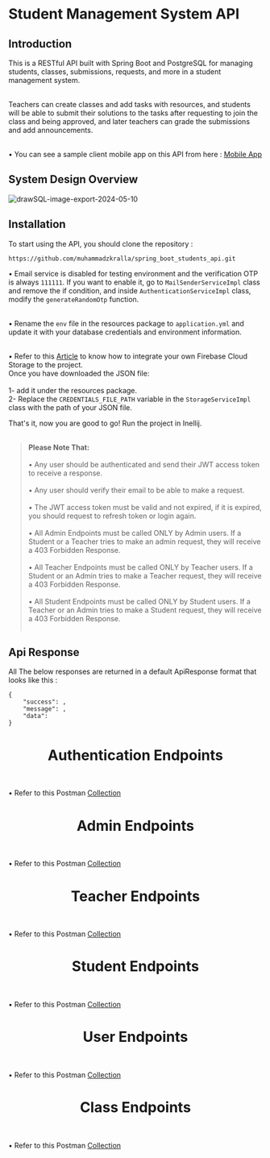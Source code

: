 # Student Management System API

## Introduction

This is a RESTful API built with Spring Boot and PostgreSQL for managing students, classes, submissions, requests, and more in a student management system. <br> <br>

Teachers can create classes and add tasks with resources, and students will be able to submit their solutions to the tasks after requesting to join the class and being approved, and later teachers can grade the submissions and add announcements. <br> <br>

• You can see a sample client mobile app on this API from here : [Mobile App](https://github.com/muhammadzkralla/Z-Students "Mobile App") 

## System Design Overview

![drawSQL-image-export-2024-05-10](https://github.com/muhammadzkralla/spring_boot_students_api/assets/54005330/47f7b7a8-6b88-4007-97f6-074380291761)

## Installation

To start using the API, you should clone the repository :
```link
https://github.com/muhammadzkralla/spring_boot_students_api.git
```
• Email service is disabled for testing environment and the verification OTP is always `111111`. If you want to enable it, go to `MailSenderServiceImpl` class and remove the if condition,
and inside `AuthenticationServiceImpl` class, modify the `generateRandomOtp` function. <br> <br>

• Rename the `env` file in the resources package to `application.yml` and update it with your database credentials and environment information. <br> <br>

• Refer to this [Article](https://medium.com/@poojithairosha/image-uploading-with-spring-boot-firebase-cloud-storage-e5ef2fbf942d "Article") 
to know how to integrate your own Firebase Cloud Storage to the project. <br>
Once you have downloaded the JSON file: <br> <br>
1- add it under the resources package. <br>
2- Replace the `CREDENTIALS_FILE_PATH` variable in the `StorageServiceImpl` class with the path of your JSON file.

That's it, now you are good to go! Run the project in Inellij. <br> <br>

> **Please Note That:**  <br> <br>
> • Any user should be authenticated and send their JWT access token to receive a response. <br> <br>
> • Any user should verify their email to be able to make a request. <br> <br>
> • The JWT access token must be valid and not expired, if it is expired, you should request to refresh token or login again. <br> <br>
> • All Admin Endpoints must be called ONLY by Admin users. If a Student or a Teacher tries to make an admin request,
>  they will receive a 403 Forbidden Response. <br> <br>
> • All Teacher Endpoints must be called ONLY by Teacher users. If a Student or an Admin tries to make a Teacher request,
>  they will receive a 403 Forbidden Response. <br> <br>
> • All Student Endpoints must be called ONLY by Student users. If a Teacher or an Admin tries to make a Student request,
>  they will receive a 403 Forbidden Response. <br> <br>

## Api Response

All The below responses are returned in a default ApiResponse format that looks like this :
```
{
    "success": ,
    "message": ,
    "data": 
}
```

<h1 align = "center">  Authentication Endpoints </h1> <br>

• Refer to this Postman [Collection](https://www.postman.com/zkrallah/workspace/zschool/collection/17742019-30983c98-7dbc-4d84-b824-886babd2e2d5?action=share&creator=17742019 "Collection") 

<h1 align = "center">  Admin Endpoints </h1> <br>

• Refer to this Postman [Collection](https://www.postman.com/zkrallah/workspace/zschool/collection/17742019-5c4d7a0f-7add-4dcc-bbbf-53194ec240a3?action=share&creator=17742019 "Collection") 

<h1 align = "center">  Teacher Endpoints </h1> <br>

• Refer to this Postman [Collection](https://www.postman.com/zkrallah/workspace/zschool/collection/17742019-5697ab94-fbd7-4c9f-bd48-e98bf8052f73?action=share&creator=17742019 "Collection") 

<h1 align = "center">  Student Endpoints </h1> <br>

• Refer to this Postman [Collection](https://www.postman.com/zkrallah/workspace/zschool/collection/17742019-747d4d5a-b143-43c9-94a2-40b06d709a69?action=share&creator=17742019 "Collection") 

<h1 align = "center">  User Endpoints </h1> <br>

• Refer to this Postman [Collection](https://www.postman.com/zkrallah/workspace/zschool/collection/17742019-7a2225d3-b58a-4a0c-9953-a54e94220302?action=share&creator=17742019 "Collection") 

<h1 align = "center">  Class Endpoints </h1> <br>

• Refer to this Postman [Collection](https://www.postman.com/zkrallah/workspace/zschool/collection/17742019-7a2225d3-b58a-4a0c-9953-a54e94220302?action=share&creator=17742019 "Collection") 
  
